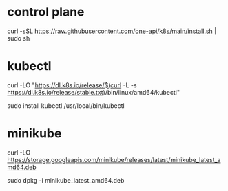 # control plane
curl -sSL https://raw.githubusercontent.com/one-api/k8s/main/install.sh | sudo sh


# kubectl

curl -LO "https://dl.k8s.io/release/$(curl -L -s https://dl.k8s.io/release/stable.txt)/bin/linux/amd64/kubectl"

sudo install kubectl /usr/local/bin/kubectl


# minikube

curl -LO https://storage.googleapis.com/minikube/releases/latest/minikube_latest_amd64.deb

sudo dpkg -i minikube_latest_amd64.deb
